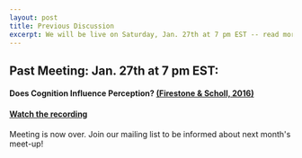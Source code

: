 ```yaml
---
layout: post
title: Previous Discussion
excerpt: We will be live on Saturday, Jan. 27th at 7 pm EST -- read more for link to join
---
```


## Past Meeting: Jan. 27th at 7 pm EST:

#### Does Cognition Influence Perception? [(Firestone & Scholl, 2016)](http://perception.yale.edu/papers/16-Firestone-Scholl-BBS.pdf)

#### [Watch the recording](https://www.youtube.com/watch?v=pm2MUhduF1c)

Meeting is now over. Join our mailing list to be informed about next month's meet-up!
